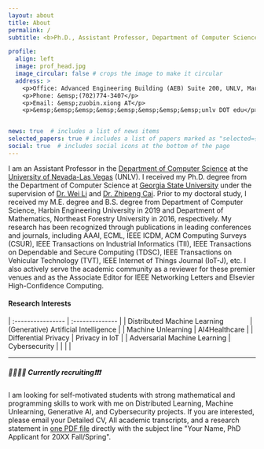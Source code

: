 ```yaml
---
layout: about
title: About
permalink: /
subtitle: <b>Ph.D., Assistant Professor, Department of Computer Science @UNLV</b>

profile:
  align: left
  image: prof_head.jpg
  image_circular: false # crops the image to make it circular
  address: >
    <p>Office: Advanced Engineering Building (AEB) Suite 200, UNLV, Maryland Campus</p>
    <p>Phone: &emsp;(702)774-3407</p>
    <p>Email: &emsp;zuobin.xiong AT</p>
    <p>&emsp;&emsp;&emsp;&emsp;&emsp;&emsp;&emsp;&emsp;unlv DOT edu</p>


news: true  # includes a list of news items
selected_papers: true # includes a list of papers marked as "selected={true}"
social: true  # includes social icons at the bottom of the page
---
```



I am an Assistant Professor in the [Department of Computer Science](https://www.unlv.edu/cs/) at the [University of Nevada-Las Vegas](https://www.unlv.edu/) (UNLV).
I received my Ph.D. degree from the Department of Computer Science at [Georgia State University](https://www.gsu.edu/) under the supervision of [Dr. Wei Li](https://tinman.cs.gsu.edu/~wli28/) and [Dr. Zhipeng Cai](http://cai.csgsu.org/index.html).
Prior to my doctoral study, I received my M.E. degree and B.S. degree from Department of Computer Science, Harbin Engineering University in 2019 and Department of Mathematics, Northeast Forestry University in 2016, respectively.
My research has been recognized through publications in leading conferences and journals, including 
AAAI, ECML, IEEE ICDM, ACM Computing Surveys (CSUR), IEEE Transactions on Industrial Informatics (TII), IEEE Transactions on Dependable and Secure Computing (TDSC), IEEE Transactions on Vehicular Technology (TVT), IEEE Internet of Things Journal (IoT-J), etc.
I also actively serve the academic community as a reviewer for these premier venues and as the Associate Editor for IEEE Networking Letters and Elsevier High-Confidence Computing.


#### Research Interests  

| :----------------  | :-------------- |
| Distributed Machine Learning  &emsp; &emsp; &emsp;| (Generative) Artificial Intelligence |
| Machine Unlearning | AI4Healthcare  |
| Differential Privacy | Privacy in IoT |
| Adversarial Machine Learning | Cybersecurity |
| |  |

_ _ _

##### 🚀💡🏳️‍🌈 Currently recruiting❗❗❗

I am looking for self-motivated students with strong mathematical and programming skills to work with me on Distributed Learning, Machine Unlearning, Generative AI, and Cybersecurity projects. 
If you are interested, please email your Detailed CV, All academic transcripts, and a research statement in <u>one PDF file</u> directly with the subject line "Your Name, PhD Applicant for 20XX Fall/Spring".
